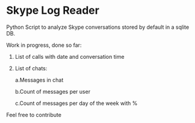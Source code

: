 Skype Log Reader
==============

Python Script to analyze Skype conversations stored by default in a sqlite DB.

Work in progress, done so far:

1. List of calls with date and conversation time
2. List of chats:
	
	a.Messages in chat

	b.Count of messages per user

	c.Count of messages per day of the week with %
	
	

Feel free to contribute
